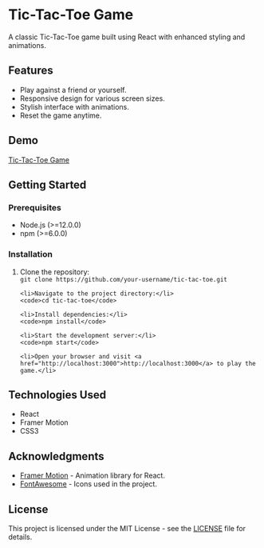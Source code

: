 <!DOCTYPE html>
<html>
<head>
  <title>Tic-Tac-Toe Game</title>
</head>
<body>
  <h1>Tic-Tac-Toe Game</h1>
  
  <p>A classic Tic-Tac-Toe game built using React with enhanced styling and animations.</p>
  

  
  <h2>Features</h2>
  <ul>
    <li>Play against a friend or yourself.</li>
    <li>Responsive design for various screen sizes.</li>
    <li>Stylish interface with animations.</li>
    <li>Reset the game anytime.</li>
  </ul>
  
  <h2>Demo</h2>
  <p><a href="https://tic-tac-toe-eight-wheat.vercel.app/" target="_blank">Tic-Tac-Toe Game</a></p>
  <!-- Replace "#" with the actual demo link once available -->
  
  <h2>Getting Started</h2>
  <h3>Prerequisites</h3>
  <ul>
    <li>Node.js (>=12.0.0)</li>
    <li>npm (>=6.0.0)</li>
  </ul>
  
  <h3>Installation</h3>
  <ol>
    <li>Clone the repository:</li>
    <code>git clone https://github.com/your-username/tic-tac-toe.git</code>
    
    <li>Navigate to the project directory:</li>
    <code>cd tic-tac-toe</code>
    
    <li>Install dependencies:</li>
    <code>npm install</code>
    
    <li>Start the development server:</li>
    <code>npm start</code>
    
    <li>Open your browser and visit <a href="http://localhost:3000">http://localhost:3000</a> to play the game.</li>
  </ol>
  
  <h2>Technologies Used</h2>
  <ul>
    <li>React</li>
    <li>Framer Motion</li>
    <li>CSS3</li>
  </ul>
  
  <h2>Acknowledgments</h2>
  <ul>
    <li><a href="https://www.framer.com/motion/">Framer Motion</a> - Animation library for React.</li>
    <li><a href="https://fontawesome.com/">FontAwesome</a> - Icons used in the project.</li>
  </ul>
  
  <h2>License</h2>
  <p>This project is licensed under the MIT License - see the <a href="LICENSE">LICENSE</a> file for details.</p>
</body>
</html>
